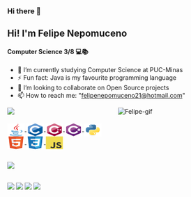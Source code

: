 ### Hi there 👋

<!--
**FelipeN21/FelipeN21** is a ✨ _special_ ✨ repository because its `README.md` (this file) appears on your GitHub profile.

Here are some ideas to get you started:

- 🔭 I’m currently working on ...
- 🌱 I’m currently learning ...
- 👯 I’m looking to collaborate on ...
- 🤔 I’m looking for help with ...
- 💬 Ask me about ...
- 📫 How to reach me: ...
- 😄 Pronouns: ...
- ⚡ Fun fact: ...
-->

## Hi! I'm Felipe Nepomuceno
#### Computer Science 3/8 💻📚

- 🔭 I’m currently studying Computer Science at PUC-Minas
- ⚡ Fun fact: Java is my favourite programming language
- 🤝 I’m looking to collaborate on Open Source projects
- 📫 How to reach me: "felipenepomuceno21@hotmail.com"

<div>
  <a href="https://github.com/FelipeN21">
  <img height="180em" src="https://github-readme-stats.vercel.app/api?username=FelipeN21&show_icons=true&theme=midnight-purple&include_all_commits=true&count_private=true"/>
   <img align="right" alt="Felipe-gif" height="181" width="250" src="https://cdn.discordapp.com/attachments/684903546906476556/876944133028212797/dsBuffer.bmp.png">
  
<!-- <img height="180em" src="https://github-readme-stats.vercel.app/api/top-langs/?username=FelipeN21&hide="/> -->
</div>

  
  <div style="display: inline_block"><br>
  <img align="center" alt="Felipe-lang1" height="30" width="40" src="https://github.com/devicons/devicon/blob/master/icons/java/java-original.svg">
  <img align="center" alt="Felipe-lang2" height="30" width="40" src="https://github.com/devicons/devicon/blob/master/icons/c/c-original.svg">
  <img align="center" alt="Felipe-lang3" height="30" width="40" src="https://github.com/devicons/devicon/blob/master/icons/cplusplus/cplusplus-original.svg">
  <img align="center" alt="Felipe-lang4" height="30" width="40" src="https://raw.githubusercontent.com/devicons/devicon/master/icons/csharp/csharp-original.svg">  
  <img align="center" alt="Felipe-lang5" height="30" width="40" src="https://raw.githubusercontent.com/devicons/devicon/master/icons/python/python-original.svg">
  <img align="center" alt="Felipe-lang6" height="30" width="40" src="https://raw.githubusercontent.com/devicons/devicon/master/icons/html5/html5-original.svg">
  <img align="center" alt="Felipe-lang7" height="30" width="40" src="https://raw.githubusercontent.com/devicons/devicon/master/icons/css3/css3-original.svg">
  <img align="center" alt="Felipe-lang8" height="30" width="40" src="https://github.com/devicons/devicon/blob/master/icons/javascript/javascript-original.svg"> 
  </div>
  
  ##
  
  <div>
  <img height="180em" src="https://github-readme-stats.vercel.app/api/top-langs/?username=FelipeN21&langs_count=8&theme=midnight-purple"/>
  </div>
  
  
   ##
  
 <div> 
 <a href="https://dev.to/felipen21" target="_blank"><img src="https://img.shields.io/badge/dev.to-0A0A0A?style=for-the-badge&logo=dev.to&logoColor=white" target="_blank"></a>
  <a href = "mailto:felipenepomuceno21@hotmail.com"><img src="https://img.shields.io/badge/Microsoft_Outlook-0078D4?style=for-the-badge&logo=microsoft-outlook&logoColor=white" target="_blank"></a>
  <a href="https://www.linkedin.com/in/felipe-nepomuceno-coelho-57908a1b9/" target="_blank"><img src="https://img.shields.io/badge/-LinkedIn-%230077B5?style=for-the-badge&logo=linkedin&logoColor=white" target="_blank"></a>
   <a href="https://www.instagram.com/felipe_nepo21/" target="_blank"><img src="https://img.shields.io/badge/-Instagram-%23E4405F?style=for-the-badge&logo=instagram&logoColor=white" target="_blank"></a>

</div>
